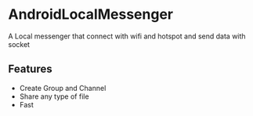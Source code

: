 # AndroidLocalMessenger
A Local messenger that connect with wifi and hotspot and send data with socket

## Features

+ Create Group and Channel
+ Share any type of file
+ Fast
